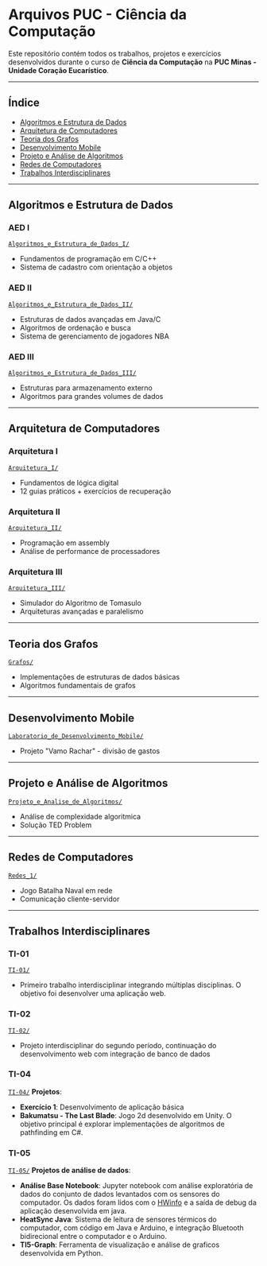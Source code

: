 # Arquivos PUC - Ciência da Computação

Este repositório contém todos os trabalhos, projetos e exercícios desenvolvidos durante o curso de **Ciência da Computação** na **PUC Minas - Unidade Coração Eucarístico**.

---

## Índice

- [Algoritmos e Estrutura de Dados](#algoritmos-e-estrutura-de-dados)
- [Arquitetura de Computadores](#arquitetura-de-computadores)
- [Teoria dos Grafos](#teoria-dos-grafos)
- [Desenvolvimento Mobile](#desenvolvimento-mobile)
- [Projeto e Análise de Algoritmos](#projeto-e-análise-de-algoritmos)
- [Redes de Computadores](#redes-de-computadores)
- [Trabalhos Interdisciplinares](#trabalhos-interdisciplinares)

---

## Algoritmos e Estrutura de Dados


### AED I
[`Algoritmos_e_Estrutura_de_Dados_I/`](./Algoritmos_e_Estrutura_de_Dados_I/)
- Fundamentos de programação em C/C++
- Sistema de cadastro com orientação a objetos

### AED II  
[`Algoritmos_e_Estrutura_de_Dados_II/`](./Algoritmos_e_Estrutura_de_Dados_II/)
- Estruturas de dados avançadas em Java/C
- Algoritmos de ordenação e busca
- Sistema de gerenciamento de jogadores NBA

### AED III
[`Algoritmos_e_Estrutura_de_Dados_III/`](./Algoritmos_e_Estrutura_de_Dados_III/)
- Estruturas para armazenamento externo
- Algoritmos para grandes volumes de dados

---

## Arquitetura de Computadores

### Arquitetura I
[`Arquitetura_I/`](./Arquitetura_I/)
- Fundamentos de lógica digital
- 12 guias práticos + exercícios de recuperação

### Arquitetura II
[`Arquitetura_II/`](./Arquitetura_II/)
- Programação em assembly
- Análise de performance de processadores

### Arquitetura III
[`Arquitetura_III/`](./Arquitetura_III/)
- Simulador do Algoritmo de Tomasulo
- Arquiteturas avançadas e paralelismo

---

## Teoria dos Grafos
[`Grafos/`](./Grafos/)
- Implementações de estruturas de dados básicas
- Algoritmos fundamentais de grafos

---

## Desenvolvimento Mobile
[`Laboratorio_de_Desenvolvimento_Mobile/`](./Laboratorio_de_Desenvolvimento_Mobile/)
- Projeto "Vamo Rachar" - divisão de gastos

---

## Projeto e Análise de Algoritmos
[`Projeto_e_Analise_de_Algoritmos/`](./Projeto_e_Analise_de_Algoritmos/)
- Análise de complexidade algoritmica
- Solução TED Problem

---

## Redes de Computadores
[`Redes_1/`](./Redes_1/)
- Jogo Batalha Naval em rede
- Comunicação cliente-servidor

---

## Trabalhos Interdisciplinares

### TI-01
[`TI-01/`](./TI-01/)
- Primeiro trabalho interdisciplinar integrando múltiplas disciplinas. O objetivo foi desenvolver uma aplicação web.

### TI-02
[`TI-02/`](./TI-02/)
- Projeto interdisciplinar do segundo período, continuação do desenvolvimento web com integração de banco de dados

### TI-04
[`TI-04/`](./TI-04/)
**Projetos**:
- **Exercício 1**: Desenvolvimento de aplicação básica
- **Bakumatsu - The Last Blade**: Jogo 2d desenvolvido em Unity. O objetivo principal é explorar implementações de algoritmos de pathfinding em C#.

### TI-05
[`TI-05/`](./TI-05/)
**Projetos de análise de dados**:
- **Análise Base Notebook**: Jupyter notebook com análise exploratória de dados do conjunto de dados levantados com os sensores do computador. Os dados foram lidos com o [HWinfo](https://www.hwinfo.com/) e a saída de debug da aplicação desenvolvida em java.
- **HeatSync Java**: Sistema de leitura de sensores térmicos do computador, com código em Java e Arduino, e integração Bluetooth bidirecional entre o computador e o Arduino.
- **TI5-Graph**: Ferramenta de visualização e análise de graficos desenvolvida em Python.